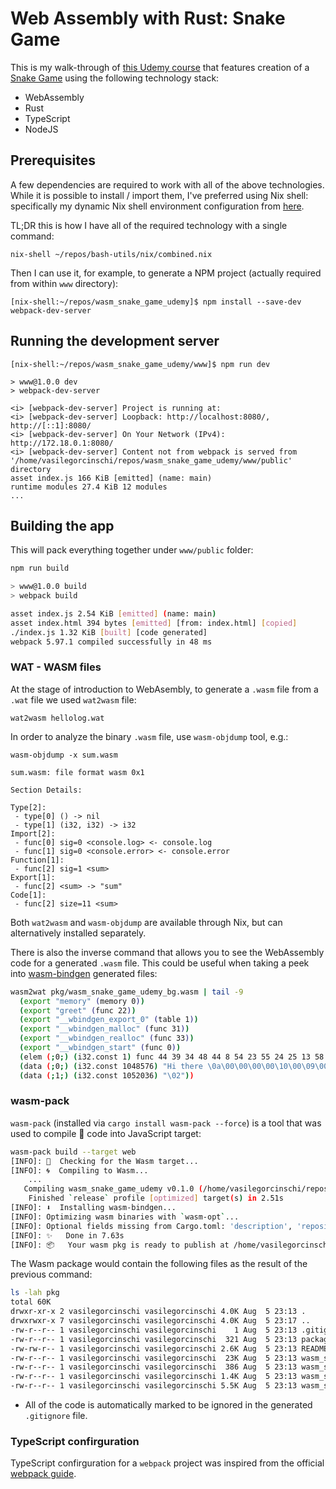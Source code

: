 # Web Assembly with Rust: Snake Game

This is my walk-through of [this Udemy course](https://www.udemy.com/course/rust-webassembly-with-js-ts-the-practical-guide/?couponCode=ST18MT12125CROW)
that features creation of a [Snake Game](<https://en.wikipedia.org/wiki/Snake_(video_game_genre)>) using the following technology stack:

- WebAssembly
- Rust
- TypeScript
- NodeJS

## Prerequisites

A few dependencies are required to work with all of the above technologies. While it is possible to install / import them,
I've preferred using Nix shell: specifically my dynamic Nix shell environment configuration from [here](https://github.com/vasigorc/bash-utils/tree/main/nix).

TL;DR this is how I have all of the required technology with a single command:

```shell
nix-shell ~/repos/bash-utils/nix/combined.nix
```

Then I can use it, for example, to generate a NPM project (actually required from within `www` directory):

```shell
[nix-shell:~/repos/wasm_snake_game_udemy]$ npm install --save-dev webpack-dev-server
```

## Running the development server

```shell
[nix-shell:~/repos/wasm_snake_game_udemy/www]$ npm run dev

> www@1.0.0 dev
> webpack-dev-server

<i> [webpack-dev-server] Project is running at:
<i> [webpack-dev-server] Loopback: http://localhost:8080/, http://[::1]:8080/
<i> [webpack-dev-server] On Your Network (IPv4): http://172.18.0.1:8080/
<i> [webpack-dev-server] Content not from webpack is served from '/home/vasilegorcinschi/repos/wasm_snake_game_udemy/www/public' directory
asset index.js 166 KiB [emitted] (name: main)
runtime modules 27.4 KiB 12 modules
...
```

## Building the app

This will pack everything together under `www/public` folder:

```bash
npm run build

> www@1.0.0 build
> webpack build

asset index.js 2.54 KiB [emitted] (name: main)
asset index.html 394 bytes [emitted] [from: index.html] [copied]
./index.js 1.32 KiB [built] [code generated]
webpack 5.97.1 compiled successfully in 48 ms
```

### WAT - WASM files

At the stage of introduction to WebAsembly, to generate a `.wasm` file from a `.wat` file we used `wat2wasm` file:

```shell
wat2wasm hellolog.wat
```

In order to analyze the binary `.wasm` file, use `wasm-objdump` tool, e.g.:

```shell
wasm-objdump -x sum.wasm

sum.wasm: file format wasm 0x1

Section Details:

Type[2]:
 - type[0] () -> nil
 - type[1] (i32, i32) -> i32
Import[2]:
 - func[0] sig=0 <console.log> <- console.log
 - func[1] sig=0 <console.error> <- console.error
Function[1]:
 - func[2] sig=1 <sum>
Export[1]:
 - func[2] <sum> -> "sum"
Code[1]:
 - func[2] size=11 <sum>
```

Both `wat2wasm` and `wasm-objdump` are available through Nix, but can alternatively installed separately.

There is also the inverse command that allows you to see the WebAssembly code for a generated `.wasm` file. This could
be useful when taking a peek into [wasm-bindgen](https://docs.rs/wasm-bindgen/latest/wasm_bindgen/) generated files:

```bash
wasm2wat pkg/wasm_snake_game_udemy_bg.wasm | tail -9
  (export "memory" (memory 0))
  (export "greet" (func 22))
  (export "__wbindgen_export_0" (table 1))
  (export "__wbindgen_malloc" (func 31))
  (export "__wbindgen_realloc" (func 33))
  (export "__wbindgen_start" (func 0))
  (elem (;0;) (i32.const 1) func 44 39 34 48 44 8 54 23 55 24 25 13 58 36 26 14 57 19 11 56 47 46 50 27 49 59 35 20 15 18 62 41 51 43 52)
  (data (;0;) (i32.const 1048576) "Hi there \0a\00\00\00\00\10\00\09\00\00\00\09\00\10\00\01\00\00\00Lazy instance has previously been poisoned\00\00\1c...")
  (data (;1;) (i32.const 1052036) "\02"))
```

### wasm-pack

`wasm-pack` (installed via `cargo install wasm-pack --force`) is a tool that was used to compile
🦀 code into JavaScript target:

```bash
wasm-pack build --target web
[INFO]: 🎯  Checking for the Wasm target...
[INFO]: 🌀  Compiling to Wasm...
    ...
   Compiling wasm_snake_game_udemy v0.1.0 (/home/vasilegorcinschi/repos/wasm_snake_game_udemy)
    Finished `release` profile [optimized] target(s) in 2.51s
[INFO]: ⬇️  Installing wasm-bindgen...
[INFO]: Optimizing wasm binaries with `wasm-opt`...
[INFO]: Optional fields missing from Cargo.toml: 'description', 'repository', and 'license'. These are not necessary, but recommended
[INFO]: ✨   Done in 7.63s
[INFO]: 📦   Your wasm pkg is ready to publish at /home/vasilegorcinschi/repos/wasm_snake_game_udemy/pkg.
```

The Wasm package would contain the following files as the result of the previous command:

```bash
ls -lah pkg
total 60K
drwxr-xr-x 2 vasilegorcinschi vasilegorcinschi 4.0K Aug  5 23:13 .
drwxrwxr-x 7 vasilegorcinschi vasilegorcinschi 4.0K Aug  5 23:17 ..
-rw-r--r-- 1 vasilegorcinschi vasilegorcinschi    1 Aug  5 23:13 .gitignore
-rw-r--r-- 1 vasilegorcinschi vasilegorcinschi  321 Aug  5 23:13 package.json
-rw-rw-r-- 1 vasilegorcinschi vasilegorcinschi 2.6K Aug  5 23:13 README.md
-rw-r--r-- 1 vasilegorcinschi vasilegorcinschi  23K Aug  5 23:13 wasm_snake_game_udemy_bg.wasm
-rw-r--r-- 1 vasilegorcinschi vasilegorcinschi  386 Aug  5 23:13 wasm_snake_game_udemy_bg.wasm.d.ts
-rw-r--r-- 1 vasilegorcinschi vasilegorcinschi 1.4K Aug  5 23:13 wasm_snake_game_udemy.d.ts
-rw-r--r-- 1 vasilegorcinschi vasilegorcinschi 5.5K Aug  5 23:13 wasm_snake_game_udemy.js
```

- All of the code is automatically marked to be ignored in the generated `.gitignore` file.

### TypeScript confirguration

TypeScript confirguration for a `webpack` project was inspired from the official [webpack guide](https://webpack.js.org/guides/typescript/).
